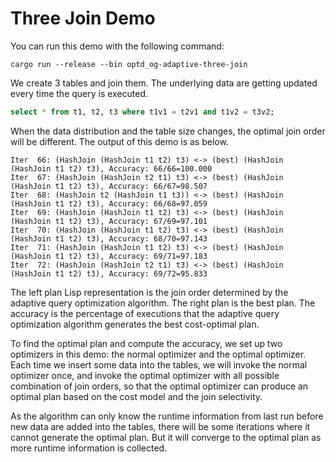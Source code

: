 # Three Join Demo

You can run this demo with the following command:

```shell
cargo run --release --bin optd_og-adaptive-three-join
```

We create 3 tables and join them. The underlying data are getting updated every time the query is executed.

```sql
select * from t1, t2, t3 where t1v1 = t2v1 and t1v2 = t3v2;
```

When the data distribution and the table size changes, the optimal join order will be different. The output of this demo is as below.

```plain
Iter  66: (HashJoin (HashJoin t1 t2) t3) <-> (best) (HashJoin (HashJoin t1 t2) t3), Accuracy: 66/66=100.000
Iter  67: (HashJoin (HashJoin t2 t1) t3) <-> (best) (HashJoin (HashJoin t1 t2) t3), Accuracy: 66/67=98.507
Iter  68: (HashJoin t2 (HashJoin t1 t3)) <-> (best) (HashJoin (HashJoin t1 t2) t3), Accuracy: 66/68=97.059
Iter  69: (HashJoin (HashJoin t1 t2) t3) <-> (best) (HashJoin (HashJoin t1 t2) t3), Accuracy: 67/69=97.101
Iter  70: (HashJoin (HashJoin t1 t2) t3) <-> (best) (HashJoin (HashJoin t1 t2) t3), Accuracy: 68/70=97.143
Iter  71: (HashJoin (HashJoin t1 t2) t3) <-> (best) (HashJoin (HashJoin t1 t2) t3), Accuracy: 69/71=97.183
Iter  72: (HashJoin (HashJoin t2 t1) t3) <-> (best) (HashJoin (HashJoin t1 t2) t3), Accuracy: 69/72=95.833
```

The left plan Lisp representation is the join order determined by the adaptive query optimization algorithm. The right plan is the best plan. The accuracy is the percentage of executions that the adaptive query optimization algorithm generates the best cost-optimal plan.

To find the optimal plan and compute the accuracy, we set up two optimizers in this demo: the normal optimizer and the optimal optimizer. Each time we insert some data into the tables, we will invoke the normal optimizer once, and invoke the optimal optimizer with all possible combination of join orders, so that the optimal optimizer can produce an optimal plan based on the cost model and the join selectivity.

As the algorithm can only know the runtime information from last run before new data are added into the tables, there will be some iterations where it cannot generate the optimal plan. But it will converge to the optimal plan as more runtime information is collected.
